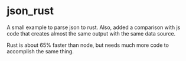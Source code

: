 # json_rust
A small example to parse json to rust. Also, added a comparison with js code that creates almost the same output with the same data source.

Rust is about 65% faster than node, but needs much more code to accomplish the same thing.


